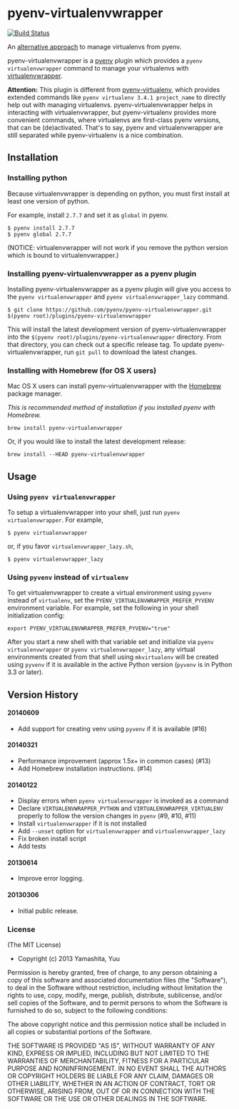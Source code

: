 # pyenv-virtualenvwrapper

[![Build Status](https://travis-ci.org/pyenv/pyenv-virtualenvwrapper.png)](https://travis-ci.org/pyenv/pyenv-virtualenvwrapper)

An [alternative approach](https://github.com/pyenv/pyenv-virtualenv) to manage virtualenvs from pyenv.

pyenv-virtualenvwrapper is a [pyenv](https://github.com/pyenv/pyenv) plugin
which provides a `pyenv virtualenvwrapper` command to manage your virtualenvs
with [virtualenvwrapper](http://pypi.python.org/pypi/virtualenvwrapper).

**Attention:** This plugin is different from
[pyenv-virtualenv](https://github.com/pyenv/pyenv-virtualenv), which provides
extended commands like `pyenv virtualenv 3.4.1 project_name` to directly help
out with managing virtualenvs.
pyenv-virtualenvwrapper helps in interacting with virtualenvwrapper, but
pyenv-virtualenv provides more convenient commands, where virtualenvs are
first-class pyenv versions, that can be (de)activated.
That's to say, pyenv and virtualenvwrapper are still separated while
pyenv-virtualenv is a nice combination.

## Installation

### Installing python

Because virtualenvwrapper is depending on python, you must first install
at least one version of python.

For example, install `2.7.7` and set it as `global` in pyenv.

    $ pyenv install 2.7.7
    $ pyenv global 2.7.7

(NOTICE: virtualenvwrapper will not work if you remove the python version
which is bound to virtualenvwrapper.)

### Installing pyenv-virtualenvwrapper as a pyenv plugin

Installing pyenv-virtualenvwrapper as a pyenv plugin will give you access to the
`pyenv virtualenvwrapper` and `pyenv virtualenvwrapper_lazy` command.

    $ git clone https://github.com/pyenv/pyenv-virtualenvwrapper.git $(pyenv root)/plugins/pyenv-virtualenvwrapper

This will install the latest development version of pyenv-virtualenvwrapper into
the `$(pyenv root)/plugins/pyenv-virtualenvwrapper` directory. From that directory, you
can check out a specific release tag. To update pyenv-virtualenvwrapper, run `git
pull` to download the latest changes.

### Installing with Homebrew (for OS X users)

Mac OS X users can install pyenv-virtualenvwrapper with the
[Homebrew](http://brew.sh) package manager.

*This is recommended method of installation if you installed pyenv
 with Homebrew.*

    brew install pyenv-virtualenvwrapper

Or, if you would like to install the latest development release:

    brew install --HEAD pyenv-virtualenvwrapper


## Usage

### Using `pyenv virtualenvwrapper`

To setup a virtualenvwrapper into your shell, just run `pyenv virtualenvwrapper`.
For example,

    $ pyenv virtualenvwrapper

or, if you favor `virtualenvwrapper_lazy.sh`,

    $ pyenv virtualenvwrapper_lazy

### Using `pyvenv` instead of `virtualenv`

To get virtualenvwrapper to create a virtual environment
using `pyvenv` instead of `virtualenv`, set the
`PYENV_VIRTUALENVWRAPPER_PREFER_PYVENV` environment variable.
For example, set the following in your shell initialization config:

    export PYENV_VIRTUALENVWRAPPER_PREFER_PYVENV="true"

After you start a new shell with that variable set and initialize via
`pyenv virtualenvwrapper` or `pyenv virtualenvwrapper_lazy`, any
virtual environments created from that shell using `mkvirtualenv` will
be created using `pyvenv` if it is available in the active Python
version (`pyvenv` is in Python 3.3 or later).

## Version History

#### 20140609

  * Add support for creating venv using `pyvenv` if it is available (#16)

#### 20140321

  * Performance improvement (approx 1.5x+ in common cases) (#13)
  * Add Homebrew installation instructions. (#14)

#### 20140122

  * Display errors when `pyenv virtualenvwrapper` is invoked as a command
  * Declare `VIRTUALENVWRAPPER_PYTHON` and `VIRTUALENVWRAPPER_VIRTUALENV` properly
    to follow the version changes in `pyenv` (#9, #10, #11)
  * Install `virtualenvwrapper` if it is not installed
  * Add `--unset` option for `virtualenvwrapper` and `virtualenvwrapper_lazy`
  * Fix broken install script
  * Add tests

#### 20130614

 * Improve error logging.

#### 20130306

 * Initial public release.

### License

(The MIT License)

* Copyright (c) 2013 Yamashita, Yuu

Permission is hereby granted, free of charge, to any person obtaining
a copy of this software and associated documentation files (the
"Software"), to deal in the Software without restriction, including
without limitation the rights to use, copy, modify, merge, publish,
distribute, sublicense, and/or sell copies of the Software, and to
permit persons to whom the Software is furnished to do so, subject to
the following conditions:

The above copyright notice and this permission notice shall be
included in all copies or substantial portions of the Software.

THE SOFTWARE IS PROVIDED "AS IS", WITHOUT WARRANTY OF ANY KIND,
EXPRESS OR IMPLIED, INCLUDING BUT NOT LIMITED TO THE WARRANTIES OF
MERCHANTABILITY, FITNESS FOR A PARTICULAR PURPOSE AND
NONINFRINGEMENT. IN NO EVENT SHALL THE AUTHORS OR COPYRIGHT HOLDERS BE
LIABLE FOR ANY CLAIM, DAMAGES OR OTHER LIABILITY, WHETHER IN AN ACTION
OF CONTRACT, TORT OR OTHERWISE, ARISING FROM, OUT OF OR IN CONNECTION
WITH THE SOFTWARE OR THE USE OR OTHER DEALINGS IN THE SOFTWARE.
